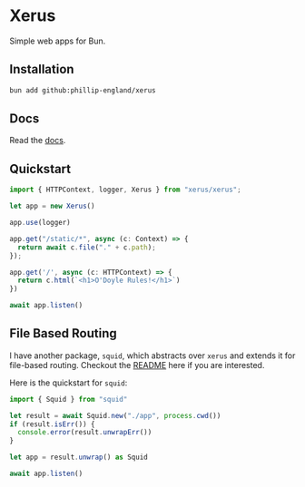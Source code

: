# Xerus
Simple web apps for Bun.

## Installation
```bash
bun add github:phillip-england/xerus
```

## Docs
Read the [docs](https://xerus.dev).

## Quickstart
```ts
import { HTTPContext, logger, Xerus } from "xerus/xerus";

let app = new Xerus()

app.use(logger)

app.get("/static/*", async (c: Context) => {
  return await c.file("." + c.path);
});

app.get('/', async (c: HTTPContext) => {
  return c.html(`<h1>O'Doyle Rules!</h1>`)
})

await app.listen()
```

## File Based Routing
I have another package, `squid`, which abstracts over `xerus` and extends it for file-based routing. Checkout the [README](https://github.com/phillip-england/squid) here if you are interested.

Here is the quickstart for `squid`:
```ts
import { Squid } from "squid"

let result = await Squid.new("./app", process.cwd())
if (result.isErr()) {
  console.error(result.unwrapErr())
}

let app = result.unwrap() as Squid

await app.listen()
```